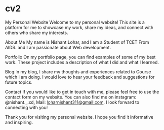 # cv2
My Personal Website
Welcome to my personal website! This site is a platform for me to showcase my work, share my ideas, and connect with others who share my interests.

About Me
My name is Nishant Lohar, and I am a Student of TCET From AIDS. and I am passionate about Web development.

Portfolio
On my portfolio page, you can find examples of some of my best work. These project includes a description of what I did and what I learned.

Blog
In my blog, I share my thoughts and experiences related to Course which i am doing. I would love to hear your feedback and suggestions for future topics.

Contact
If you would like to get in touch with me, please feel free to use the contact form on my website. You can also find me on instagram: @nishant._.xd, Mail: loharnishant311@gmail.com. I look forward to connecting with you!

Thank you for visiting my personal website. I hope you find it informative and inspiring.
